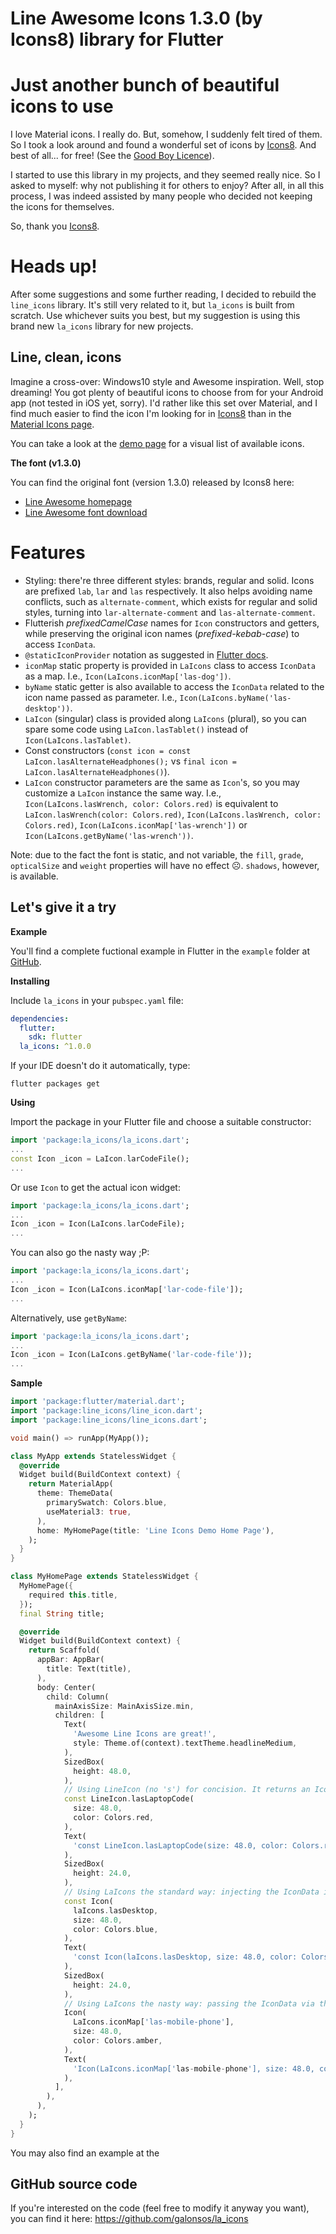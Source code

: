 # Line Awesome Icons 1.3.0 (by Icons8) library for Flutter

# Just another bunch of beautiful icons to use

I love Material icons. I really do. But, somehow, I suddenly felt tired of them. So I took a look around and found a wonderful set of icons by [Icons8](https://icons8.com/line-awesome). And best of all... for free! (See the [Good Boy Licence](https://icons8.com/good-boy-license/)).

I started to use this library in my projects, and they seemed really nice. So I asked to myself: why not publishing it for others to enjoy? After all, in all this process, I was indeed assisted by many people who decided not keeping the icons for themselves.

So, thank you [Icons8](https://icons8.com/line-awesome).

# Heads up!

After some suggestions and some further reading, I decided to rebuild the `line_icons` library. It's still very related to it, but `la_icons` is built from scratch. Use whichever suits you best, but my suggestion is using this brand new `la_icons` library for new projects.

## Line, clean, icons

Imagine a cross-over: Windows10 style and Awesome inspiration. Well, stop dreaming! You got plenty of beautiful icons to choose from for your Android app (not tested in iOS yet, sorry). I'd rather like this set over Material, and I find much easier to find the icon I'm looking for in [Icons8](https://icons8.com/line-awesome) than in the [Material Icons page](https://material.io/tools/icons/?style=baseline).

You can take a look at the [demo page](https://galonsos.github.io/la_icons/) for a visual list of available icons.

**The font (v1.3.0)**

You can find the original font (version 1.3.0) released by Icons8 here:

* [Line Awesome homepage](https://icons8.com/line-awesome)
* [Line Awesome font download](https://maxst.icons8.com/vue-static/landings/line-awesome/line-awesome/1.3.0/line-awesome-1.3.0.zip)

# Features

* Styling: there're three different styles: brands, regular and solid. Icons are prefixed `lab`, `lar` and `las` respectively. It also helps avoiding name conflicts, such as `alternate-comment`, which exists for regular and solid styles, turning into `lar-alternate-comment` and `las-alternate-comment`.
* Flutterish *prefixedCamelCase* names for `Icon` constructors and getters, while preserving the original icon names (*prefixed-kebab-case*) to access `IconData`.
* `@staticIconProvider` notation as suggested in [Flutter docs](https://api.flutter.dev/flutter/widgets/staticIconProvider-constant.html).
* `iconMap` static property is provided in `LaIcons` class to access `IconData` as a map. I.e., `Icon(LaIcons.iconMap['las-dog'])`. 
* `byName` static getter is also available to access the `IconData` related to the icon name passed as parameter. I.e., `Icon(LaIcons.byName('las-desktop'))`.
* `LaIcon` (singular) class is provided along `LaIcons` (plural), so you can spare some code using `LaIcon.lasTablet()` instead of `Icon(LaIcons.lasTablet)`.
* Const constructors (`const icon = const LaIcon.lasAlternateHeadphones();` vs `final icon = LaIcon.lasAlternateHeadphones()`).
* `LaIcon` constructor parameters are the same as `Icon`'s, so you may customize a `LaIcon` instance the same way. I.e., `Icon(LaIcons.lasWrench, color: Colors.red)` is equivalent to `LaIcon.lasWrench(color: Colors.red)`, `Icon(LaIcons.lasWrench, color: Colors.red)`, `Icon(LaIcons.iconMap['las-wrench'])` or `Icon(LaIcons.getByName('las-wrench'))`. 

Note: due to the fact the font is static, and not variable, the `fill`, `grade`, `opticalSize` and `weight` properties will have no effect ☹. `shadows`, however, is available. 

## Let's give it a try

**Example**

You'll find a complete fuctional example in Flutter in the `example` folder at [GitHub](https://github.com/galonsos/la_icons).

**Installing**

Include `la_icons` in your `pubspec.yaml` file:

```yaml
dependencies:
  flutter:
    sdk: flutter
  la_icons: ^1.0.0
```

If your IDE doesn't do it automatically, type:

`flutter packages get`

**Using**

Import the package in your Flutter file and  choose a suitable constructor:

```dart
import 'package:la_icons/la_icons.dart';
...
const Icon _icon = LaIcon.larCodeFile();
...
```

Or use `Icon` to get the actual icon widget:

```dart
import 'package:la_icons/la_icons.dart';
...
Icon _icon = Icon(LaIcons.larCodeFile);
...
```

You can also go the nasty way ;P:

```dart
import 'package:la_icons/la_icons.dart';
...
Icon _icon = Icon(LaIcons.iconMap['lar-code-file']);
...
```

Alternatively, use `getByName`:

```dart
import 'package:la_icons/la_icons.dart';
...
Icon _icon = Icon(LaIcons.getByName('lar-code-file'));
...
```

**Sample**

```dart
import 'package:flutter/material.dart';
import 'package:line_icons/line_icon.dart';
import 'package:line_icons/line_icons.dart';

void main() => runApp(MyApp());

class MyApp extends StatelessWidget {
  @override
  Widget build(BuildContext context) {
    return MaterialApp(
      theme: ThemeData(
        primarySwatch: Colors.blue,
        useMaterial3: true,
      ),
      home: MyHomePage(title: 'Line Icons Demo Home Page'),
    );
  }
}

class MyHomePage extends StatelessWidget {
  MyHomePage({
    required this.title,
  });
  final String title;

  @override
  Widget build(BuildContext context) {
    return Scaffold(
      appBar: AppBar(
        title: Text(title),
      ),
      body: Center(
        child: Column(
          mainAxisSize: MainAxisSize.min,
          children: [
            Text(
              'Awesome Line Icons are great!',
              style: Theme.of(context).textTheme.headlineMedium,
            ),
            SizedBox(
              height: 48.0,
            ),
            // Using LineIcon (no 's') for concision. It returns an Icon object
            const LineIcon.lasLaptopCode(
              size: 48.0,
              color: Colors.red,
            ),
            Text(
              'const LineIcon.lasLaptopCode(size: 48.0, color: Colors.red,)',
            ),
            SizedBox(
              height: 24.0,
            ),
            // Using LaIcons the standard way: injecting the IconData into the Icon object
            const Icon(
              laIcons.lasDesktop,
              size: 48.0,
              color: Colors.blue,
            ),
            Text(
              'const Icon(laIcons.lasDesktop, size: 48.0, color: Colors.blue,)',
            ),
            SizedBox(
              height: 24.0,
            ),
            // Using LaIcons the nasty way: passing the IconData via the values map
            Icon(
              LaIcons.iconMap['las-mobile-phone'],
              size: 48.0,
              color: Colors.amber,
            ),
            Text(
              'Icon(LaIcons.iconMap['las-mobile-phone'], size: 48.0, color: Colors.amber,)',
            ),
          ],
        ),
      ),
    );
  }
}
```
You may also find an example at the 

## GitHub source code

If you're interested on the code (feel free to modify it anyway you want), you can find it here: https://github.com/galonsos/la_icons